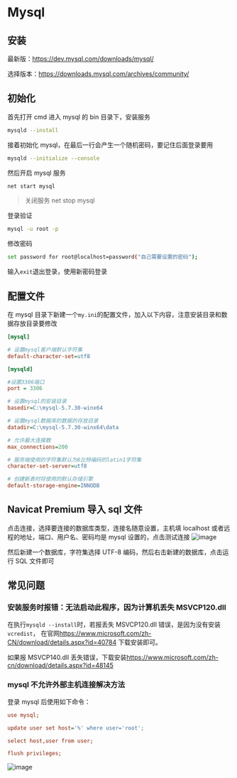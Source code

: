 # Mysql

## 安装

最新版：<https://dev.mysql.com/downloads/mysql/>

选择版本：<https://downloads.mysql.com/archives/community/>

## 初始化

首先打开 cmd 进入 mysql 的 bin 目录下，安装服务

```sh
mysqld --install
```

接着初始化 mysql，在最后一行会产生一个随机密码，要记住后面登录要用

```sh
mysqld --initialize --console
```

然后开启 mysql 服务

```sh
net start mysql
```

> 关闭服务 net stop mysql

登录验证

```sh
mysql -u root -p
```

修改密码

```sh
set password for root@localhost=password("自己需要设置的密码");
```

输入`exit`退出登录，使用新密码登录

## 配置文件

在 mysql 目录下新建一个`my.ini`的配置文件，加入以下内容，注意安装目录和数据存放目录要修改

```ini
[mysql]

# 设置mysql客户端默认字符集
default-character-set=utf8

[mysqld]

#设置3306端口
port = 3306

# 设置mysql的安装目录
basedir=C:\mysql-5.7.30-winx64

# 设置mysql数据库的数据的存放目录
datadir=C:\mysql-5.7.30-winx64\data

# 允许最大连接数
max_connections=200

# 服务端使用的字符集默认为8比特编码的latin1字符集
character-set-server=utf8

# 创建新表时将使用的默认存储引擎
default-storage-engine=INNODB

```

## Navicat Premium 导入 sql 文件

点击连接，选择要连接的数据库类型，连接名随意设置，主机填 localhost 或者远程的地址，端口、用户名、密码均是 mysql 设置的，点击测试连接
![image](https://cdn.jsdelivr.net/gh/Ivanzgh/ossimg@main/blog/1661154079.png)

然后新建一个数据库，字符集选择 UTF-8 编码，然后右击新建的数据库，点击运行 SQL 文件即可

## 常见问题

### 安装服务时报错：无法启动此程序，因为计算机丢失 MSVCP120.dll

在执行`mysqld --install`时，若报丢失 MSVCP120.dll 错误，是因为没有安装`vcredist`，
在官网<https://www.microsoft.com/zh-CN/download/details.aspx?id=40784>
下载安装即可。

如果报 MSVCP140.dll 丢失错误，下载安装<https://www.microsoft.com/zh-cn/download/details.aspx?id=48145>

### mysql 不允许外部主机连接解决方法

登录 mysql 后使用如下命令：

```ini
use mysql;

update user set host='%' where user='root';

select host,user from user;

flush privileges;
```

![image](https://cdn.jsdelivr.net/gh/Ivanzgh/ossimg@main/blog/1661154063.png)
